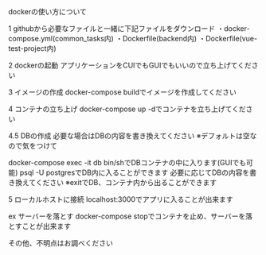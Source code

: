 dockerの使い方について

1 githubから必要なファイルと一緒に下記ファイルをダウンロード
・docker-compose.yml(common_tasks内)
・Dockerfile(backend内)
・Dockerfile(vue-test-project内)

2 dockerの起動
アプリケーションをCUIでもGUIでもいいので立ち上げてください

3 イメージの作成
docker-compose buildでイメージを作成してください

4 コンテナの立ち上げ
docker-compose up -dでコンテナを立ち上げてください

4.5 DBの作成
必要な場合はDBの内容を書き換えてください
※デフォルトは空なので気をつけて

docker-compose exec -it db bin/shでDBコンテナの中に入ります(GUIでも可能)
psql -U postgresでDB内に入ることができます
必要に応じてDBの内容を書き換えてください
※exitでDB、コンテナ内から出ることができます

5 ローカルホストに接続
localhost:3000でアプリに入ることが出来ます

ex サーバーを落とす
docker-compose stopでコンテナを止め、サーバーを落とすことが出来ます

その他、不明点はお調べください


